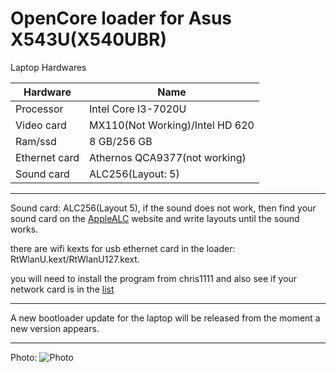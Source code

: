 # OpenCore loader for Asus X543U(X540UBR)

Laptop Hardwares

| Hardware      | Name                            |
|---------------|---------------------------------|
| Processor     | Intel Core I3-7020U             |
| Video card    | MX110(Not Working)/Intel HD 620 |
| Ram/ssd       | 8 GB/256 GB                     |
| Ethernet card | Athernos QCA9377(not working)   |
| Sound card    | ALC256(Layout: 5)               |

---------

Sound card: ALC256(Layout 5), if the sound does not work, then find your sound card on the [AppleALC](https://github.com/acidanthera/AppleALC/wiki/Supported-codecs) website and write layouts until the sound works.

there are wifi kexts for usb ethernet card in the loader: RtWlanU.kext/RtWlanU127.kext. 

you will need to install the program from chris1111 and also see if your network card is in the [list](https://github.com/chris1111/Wireless-USB-OC-Big-Sur-Adapter)

------
A new bootloader update for the laptop will be released from the moment a new version appears.

----
Photo: 
![Photo](https://github.com/FarParticular/AsusX543U-OC/blob/main/Photos_and_Resources/Screen.png)


